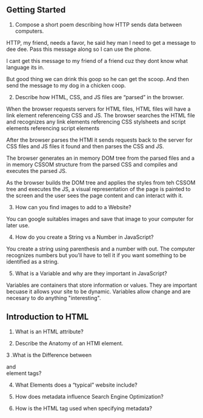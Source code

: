 ## Getting Started



1. Compose a short poem describing how HTTP sends data between computers.

HTTP, my friend, needs a favor, he said hey man I need to get a message to dee dee.  Pass this message along so I can use the phone. 

I cant get this message to my friend of a friend cuz they dont know what language its in. 

But good thing we can drink this goop so he can get the scoop. And then send the message to my dog in a chicken coop. 

2. Describe how HTML, CSS, and JS files are “parsed” in the browser.

When the browser requests servers for HTML files, HTML files will have a link element referenceing CSS and JS. The browser searches the HTML file and recognizes any link elements referencing CSS stylsheets and script elements referencing script elements

After the browser parses the HTMl it sends requests back to the server for CSS files and JS files it found and then parses the CSS and JS.

The browser generates an in memory DOM tree from the parsed files and a in memory CSSOM structure from the parsed CSS and compiles and executes the parsed JS. 

As the browser builds the DOM tree and applies the styles from teh CSSOM tree and executes the JS, a visual representation of the page is painted to the screen and the user sees the page content and can interact with it. 

3. How can you find images to add to a Website?

You can google suitables images and save that image to your computer for later use. 


4. How do you create a String vs a Number in JavaScript?

You create a string using parenthesis and a number with out. The computer recognizes numbers but you'll have to tell it if you want something to be identified as a string. 


5. What is a Variable and why are they important in JavaScript?

Variables are containers that store information or values. They are important becuase it allows your site to be dynamic. Variables allow change and are  necesary to do anything "interesting". 

## Introduction to HTML

1. What is an HTML attribute?


2. Describe the Anatomy of an HTMl element.

3 .What is the Difference between <article> and <section> element tags?

4. What Elements does a “typical” website include?

5. How does metadata influence Search Engine Optimization?

6. How is the <meta> HTML tag used when specifying metadata?
